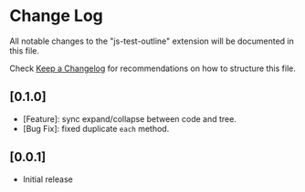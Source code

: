 # Change Log

All notable changes to the "js-test-outline" extension will be documented in this file.

Check [Keep a Changelog](http://keepachangelog.com/) for recommendations on how to structure this file.

## [0.1.0]

- [Feature]: sync expand/collapse between code and tree.
- [Bug Fix]: fixed duplicate `each` method.

## [0.0.1]

- Initial release
